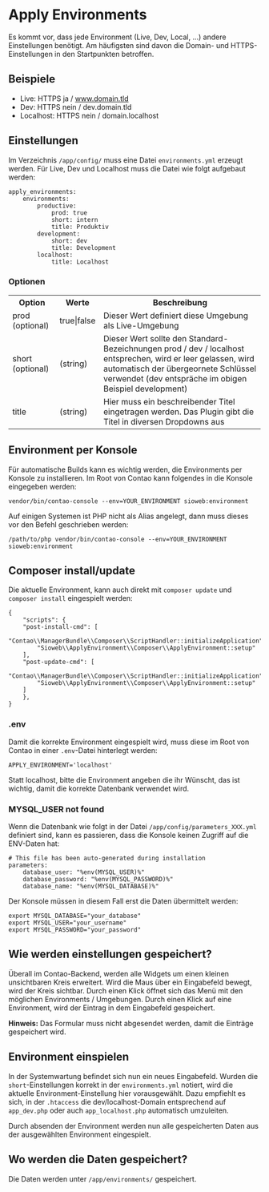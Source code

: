 # Apply Environments

Es kommt vor, dass jede Environment (Live, Dev, Local, ...) andere Einstellungen benötigt. Am häufigsten sind davon die Domain- und HTTPS-Einstellungen in den Startpunkten betroffen.

## Beispiele

- Live: HTTPS ja / www.domain.tld
- Dev: HTTPS nein / dev.domain.tld
- Localhost: HTTPS nein / domain.localhost

## Einstellungen

Im Verzeichnis `/app/config/` muss eine Datei `environments.yml` erzeugt werden. Für Live, Dev und Localhost muss die Datei wie folgt aufgebaut werden:

	apply_environments:
		environments:
			productive:
				prod: true
				short: intern
				title: Produktiv
			development:
				short: dev
				title: Development
			localhost:
				title: Localhost

### Optionen

<table width="100%">
	<tr>
		<th>Option</th>
		<th>Werte</th>
		<th>Beschreibung</th>
	</tr>
	<tr>
		<td>prod (optional)</td>
		<td>true|false</td>
		<td>Dieser Wert definiert diese Umgebung als Live-Umgebung</td>
	</tr>
	<tr>
		<td>short (optional)</td>
		<td>(string)</td>
		<td>Dieser Wert sollte den Standard-Bezeichnungen prod / dev / localhost entsprechen, wird er leer gelassen, wird automatisch der übergeornete Schlüssel verwendet (dev entspräche im obigen Beispiel development)</td>
	</tr>
	<tr>
		<td>title</td>
		<td>(string)</td>
		<td>Hier muss ein beschreibender Titel eingetragen werden. Das Plugin gibt die Titel in diversen Dropdowns aus</td>
	</tr>
</table>

## Environment per Konsole

Für automatische Builds kann es wichtig werden, die Environments per Konsole zu installieren. Im Root von Contao kann folgendes in die Konsole eingegeben werden:

	vendor/bin/contao-console --env=YOUR_ENVIRONMENT sioweb:environment

Auf einigen Systemen ist PHP nicht als Alias angelegt, dann muss dieses vor den Befehl geschrieben werden:


	/path/to/php vendor/bin/contao-console --env=YOUR_ENVIRONMENT sioweb:environment

## Composer install/update

Die aktuelle Environment, kann auch direkt mit `composer update` und `composer install` eingespielt werden:

	{
	    "scripts": {
		"post-install-cmd": [
		    "Contao\\ManagerBundle\\Composer\\ScriptHandler::initializeApplication",
		    "Sioweb\\ApplyEnvironment\\Composer\\ApplyEnvironment::setup"
		],
		"post-update-cmd": [
		    "Contao\\ManagerBundle\\Composer\\ScriptHandler::initializeApplication",
		    "Sioweb\\ApplyEnvironment\\Composer\\ApplyEnvironment::setup"
		]
	    },
	}

### .env

Damit die korrekte Environment eingespielt wird, muss diese im Root von Contao in einer `.env`-Datei hinterlegt werden:

	APPLY_ENVIRONMENT='localhost'
	
Statt localhost, bitte die Environment angeben die ihr Wünscht, das ist wichtig, damit die korrekte Datenbank verwendet wird.

### MYSQL_USER not found

Wenn die Datenbank wie folgt in der Datei `/app/config/parameters_XXX.yml` definiert sind, kann es passieren, dass die Konsole keinen Zugriff auf die ENV-Daten hat:

	# This file has been auto-generated during installation
	parameters:
	    database_user: "%env(MYSQL_USER)%"
	    database_password: "%env(MYSQL_PASSWORD)%"
	    database_name: "%env(MYSQL_DATABASE)%"

Der Konsole müssen in diesem Fall erst die Daten übermittelt werden: 

	export MYSQL_DATABASE="your_database"
	export MYSQL_USER="your_username"
	export MYSQL_PASSWORD="your_password"

## Wie werden einstellungen gespeichert?

Überall im Contao-Backend, werden alle Widgets um einen kleinen unsichtbaren Kreis erweitert. Wird die Maus über ein Eingabefeld bewegt, wird der Kreis sichtbar. Durch einen Klick öffnet sich das Menü mit den möglichen Environments / Umgebungen. Durch einen Klick auf eine Environment, wird der Eintrag in dem Eingabefeld gespeichert. 

**Hinweis:** Das Formular muss nicht abgesendet werden, damit die Einträge gespeichert wird.

## Environment einspielen

In der Systemwartung befindet sich nun ein neues Eingabefeld. Wurden die `short`-Einstellungen korrekt in der `environments.yml` notiert, wird die aktuelle Environment-Einstellung hier vorausgewählt. Dazu empfiehlt es sich, in der `.htaccess` die dev/localhost-Domain entsprechend auf `app_dev.php` oder auch `app_localhost.php` automatisch umzuleiten.

Durch absenden der Environment werden nun alle gespeicherten Daten aus der ausgewählten Environment eingespielt.

## Wo werden die Daten gespeichert?

Die Daten werden unter `/app/environments/` gespeichert. 

